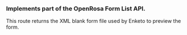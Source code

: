 ### Implements part of the OpenRosa Form List API.
This route returns the XML blank form file used by Enketo to preview the form.
